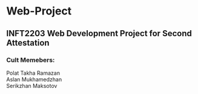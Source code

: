 # Web-Project
## INFT2203 Web Development Project for Second Attestation

### Cult Memebers:  
Polat Takha Ramazan  
Aslan Mukhamedzhan  
Serikzhan Maksotov